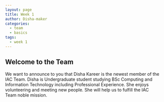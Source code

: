 ```yaml
---
layout: page
title: Week 1
author: Disha-maker
categories:
  - team
  - basics
tags:
  - week 1
---
```


## Welcome to the Team

We want to announce to you that Disha Kareer is the newest member of the IAC Team. Disha is Undergraduate student studying BSc Computing and Information Technology including Professional Experience.
She enjoys volunteering and meeting new people.
She will help us to fulfill the IAC Team noble mission.